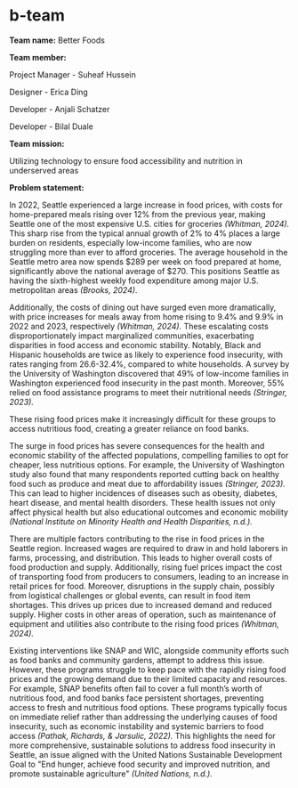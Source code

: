 # b-team
**Team name:** Better Foods

**Team member:**

Project Manager - Suheaf Hussein

Designer - Erica Ding

Developer - Anjali Schatzer

Developer - Bilal Duale

**Team mission:** 

Utilizing technology to ensure food accessibility and nutrition in underserved areas

**Problem statement:**

<p> In 2022, Seattle experienced a large increase in food prices, with costs for home-prepared meals rising over 12% from the previous year, making Seattle one of the most expensive U.S. cities for groceries <cite>(Whitman, 2024).</cite> This sharp rise from the typical annual growth of 2% to 4% places a large burden on residents, especially low-income families, who are now struggling more than ever to afford groceries. The average household in the Seattle metro area now spends $289 per week on food prepared at home, significantly above the national average of $270. This positions Seattle as having the sixth-highest weekly food expenditure among major U.S. metropolitan areas <cite>(Brooks, 2024)</cite>. </p>

<p>Additionally, the costs of dining out have surged even more dramatically, with price increases for meals away from home rising to 9.4% and 9.9% in 2022 and 2023, respectively <cite>(Whitman, 2024).</cite> These escalating costs disproportionately impact marginalized communities, exacerbating disparities in food access and economic stability. Notably, Black and Hispanic households are twice as likely to experience food insecurity, with rates ranging from 26.6-32.4%, compared to white households. A survey by the University of Washington discovered that 49% of low-income families in Washington experienced food insecurity in the past month. Moreover, 55% relied on food assistance programs to meet their nutritional needs <cite>(Stringer, 2023).</cite></p>

<p>These rising food prices make it increasingly difficult for these groups to access nutritious food, creating a greater reliance on food banks.</p>

<p>The surge in food prices has severe consequences for the health and economic stability of the affected populations, compelling families to opt for cheaper, less nutritious options. For example, the University of Washington study also found that many respondents reported cutting back on healthy food such as produce and meat due to affordability issues <cite>(Stringer, 2023).</cite> This can lead to higher incidences of diseases such as obesity, diabetes, heart disease, and mental health disorders. These health issues not only affect physical health but also educational outcomes and economic mobility <cite>(National Institute on Minority Health and Health Disparities, n.d.).</cite></p>

<p>There are multiple factors contributing to the rise in food prices in the Seattle region. Increased wages are required to draw in and hold laborers in farms, processing, and distribution. This leads to higher overall costs of food production and supply. Additionally, rising fuel prices impact the cost of transporting food from producers to consumers, leading to an increase in retail prices for food. Moreover, disruptions in the supply chain, possibly from logistical challenges or global events, can result in food item shortages. This drives up prices due to increased demand and reduced supply. Higher costs in other areas of operation, such as maintenance of equipment and utilities also contribute to the rising food prices <cite>(Whitman, 2024).</cite></p>

<p>Existing interventions like SNAP and WIC, alongside community efforts such as food banks and community gardens, attempt to address this issue. However, these programs struggle to keep pace with the rapidly rising food prices and the growing demand due to their limited capacity and resources. For example, SNAP benefits often fail to cover a full month’s worth of nutritious food, and food banks face persistent shortages, preventing access to fresh and nutritious food options. These programs typically focus on immediate relief rather than addressing the underlying causes of food insecurity, such as economic instability and systemic barriers to food access <cite>(Pathak, Richards, & Jarsulic, 2022).</cite> This highlights the need for more comprehensive, sustainable solutions to address food insecurity in Seattle, an issue aligned with the United Nations Sustainable Development Goal to "End hunger, achieve food security and improved nutrition, and promote sustainable agriculture" <cite>(United Nations, n.d.).</cite></p>
